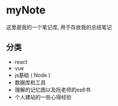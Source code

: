 # myNote
这里是我的一个笔记库, 用于存放我的总结笔记
## 分类
 + react
 + vue
 + js基础 ( Node )
 + 数据库和工具
 + 理解的记忆图以及阮老师的es6书
 + 个人建站的一些心得经验

